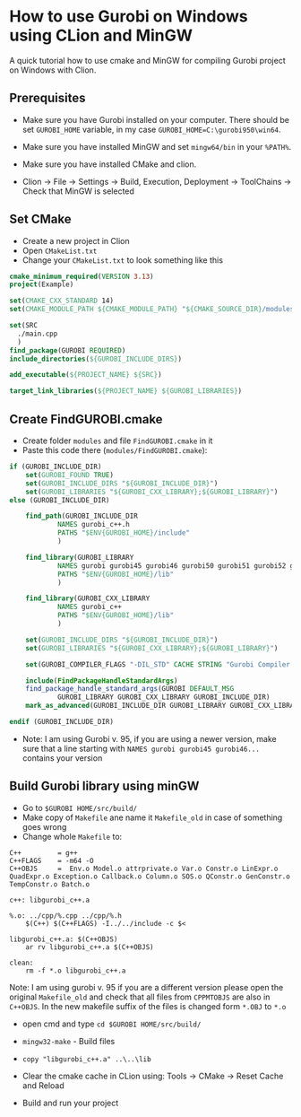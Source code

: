 # How to use Gurobi on Windows using CLion and MinGW

A quick tutorial how to use cmake and MinGW for compiling Gurobi project on Windows with
Clion.

## Prerequisites
- Make sure you have Gurobi installed on your computer.
There should be set `GUROBI_HOME` variable, in my case `GUROBI_HOME=C:\gurobi950\win64`.


- Make sure you have installed MinGW and set `mingw64/bin` in your `%PATH%`.

- Make sure you have installed CMake and clion.

- Clion -> File -> Settings -> Build, Execution, Deployment -> ToolChains -> Check that MinGW is selected  

## Set CMake

- Create a new project in Clion
- Open `CMakeList.txt`
- Change your `CMakeList.txt` to look something like this

```cmake
cmake_minimum_required(VERSION 3.13)
project(Example)

set(CMAKE_CXX_STANDARD 14)
set(CMAKE_MODULE_PATH ${CMAKE_MODULE_PATH} "${CMAKE_SOURCE_DIR}/modules/")

set(SRC
  ./main.cpp
  )
find_package(GUROBI REQUIRED)
include_directories(${GUROBI_INCLUDE_DIRS})

add_executable(${PROJECT_NAME} ${SRC})

target_link_libraries(${PROJECT_NAME} ${GUROBI_LIBRARIES})
```

## Create FindGUROBI.cmake
- Create folder `modules` and file `FindGUROBI.cmake` in it
- Paste this code there (`modules/FindGUROBI.cmake`):

```cmake
if (GUROBI_INCLUDE_DIR)
    set(GUROBI_FOUND TRUE)
    set(GUROBI_INCLUDE_DIRS "${GUROBI_INCLUDE_DIR}")
    set(GUROBI_LIBRARIES "${GUROBI_CXX_LIBRARY};${GUROBI_LIBRARY}")
else (GUROBI_INCLUDE_DIR)

    find_path(GUROBI_INCLUDE_DIR
            NAMES gurobi_c++.h
            PATHS "$ENV{GUROBI_HOME}/include"
            )

    find_library(GUROBI_LIBRARY
            NAMES gurobi gurobi45 gurobi46 gurobi50 gurobi51 gurobi52 gurobi55 gurobi56 gurobi60 gurobi65 gurobi70 gurobi75 gurobi80 gurobi81 gurobi90 gurobi95
            PATHS "$ENV{GUROBI_HOME}/lib"
            )

    find_library(GUROBI_CXX_LIBRARY
            NAMES gurobi_c++
            PATHS "$ENV{GUROBI_HOME}/lib"
            )

    set(GUROBI_INCLUDE_DIRS "${GUROBI_INCLUDE_DIR}")
    set(GUROBI_LIBRARIES "${GUROBI_CXX_LIBRARY};${GUROBI_LIBRARY}")

    set(GUROBI_COMPILER_FLAGS "-DIL_STD" CACHE STRING "Gurobi Compiler Flags")

    include(FindPackageHandleStandardArgs)
    find_package_handle_standard_args(GUROBI DEFAULT_MSG
            GUROBI_LIBRARY GUROBI_CXX_LIBRARY GUROBI_INCLUDE_DIR)
    mark_as_advanced(GUROBI_INCLUDE_DIR GUROBI_LIBRARY GUROBI_CXX_LIBRARY)

endif (GUROBI_INCLUDE_DIR)
```

- Note: I am using Gurobi v. 95, if you are using a newer version, make sure 
that a line starting with `NAMES gurobi gurobi45 gurobi46... ` contains your version



## Build Gurobi library using minGW
- Go to `$GUROBI HOME/src/build/`
- Make copy of `Makefile` ane name it `Makefile_old` in case of something goes wrong 
- Change whole `Makefile` to:

```make
C++ 		= g++
C++FLAGS 	= -m64 -O
C++OBJS 	=  Env.o Model.o attrprivate.o Var.o Constr.o LinExpr.o QuadExpr.o Exception.o Callback.o Column.o SOS.o QConstr.o GenConstr.o TempConstr.o Batch.o

c++: libgurobi_c++.a

%.o: ../cpp/%.cpp ../cpp/%.h
	$(C++) $(C++FLAGS) -I../../include -c $<

libgurobi_c++.a: $(C++OBJS)
	ar rv libgurobi_c++.a $(C++OBJS)

clean:
	rm -f *.o libgurobi_c++.a
```
Note: I am using gurobi v. 95 if you are a different version please open the original `Makefile_old` 
and check that all files from `CPPMTOBJS` are also in `C++OBJS`. 
In the new makefile suffix of the files is changed form `*.OBJ` to `*.o`

- open cmd and type `cd $GUROBI HOME/src/build/` 
- `mingw32-make` - Build files
- `copy "libgurobi_c++.a" ..\..\lib`

- Clear the cmake cache in CLion using: Tools -> CMake -> Reset Cache and Reload
- Build and run your project 



